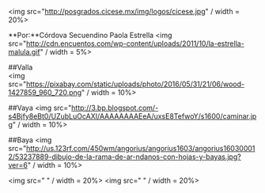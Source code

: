 <img src="http://posgrados.cicese.mx/img/logos/cicese.jpg" / width = 20%>


**Por:**Córdova Secuendino Paola Estrella 
<img src="http://cdn.encuentos.com/wp-content/uploads/2011/10/la-estrella-malula.gif" / width = 5%>


##Valla                                                             
<img src="https://pixabay.com/static/uploads/photo/2016/05/31/21/06/wood-1427859_960_720.png" / width = 10%>

##Vaya 
<img src="http://3.bp.blogspot.com/-s4Bjfy8eBt0/UZubLuOcAXI/AAAAAAAAEeA/uxsE8TefwoY/s1600/caminar.jpg" / width = 10%>
 
##Baya
<img src="http://us.123rf.com/450wm/angorius/angorius1603/angorius160300012/53237889-dibujo-de-la-rama-de-ar-ndanos-con-hojas-y-bayas.jpg?ver=6" / width = 10%>


<img src=" " / width = 20%>
<img src=" " / width = 20%>
